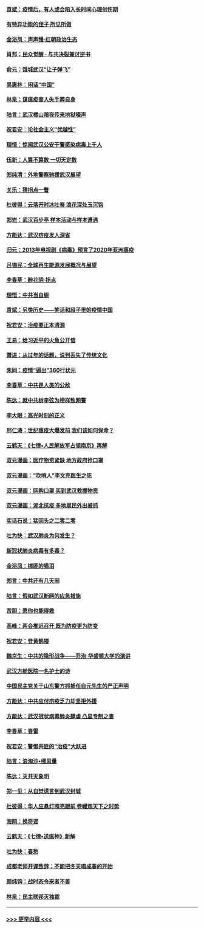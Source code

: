 #### [袁斌：疫情后，有人或会陷入长时间心理创伤期](../pages/nsc993/n11901514.md?t=02291102) 
#### [有特异功能的侄子 所见所做](../pages/nsc993/n11901154.md?t=02291102) 
#### [金浴凤：声声慢‧红朝政治生态](../pages/nsc993/n11899553.md?t=02291102) 
#### [肖邦：民众觉醒 · 与共决裂兼讨逆书](../pages/nsc993/n11898435.md?t=02291102) 
#### [俞元：饿城武汉“让子弹飞”](../pages/nsc993/n11898344.md?t=02291102) 
#### [吴惠林：闲话“中国”](../pages/nsc993/n11898182.md?t=02291102) 
#### [林泉：谋瘟疫害人失手葬自身](../pages/nsc993/n11897892.md?t=02291102) 
#### [陆言：武汉楼山暗夜传来地狱嚎声](../pages/nsc993/n11897033.md?t=02291102) 
#### [祝君安：论社会主义“优越性”](../pages/nsc993/n11897005.md?t=02291102) 
#### [理悟：惊闻武汉公安干警感染病毒上千人](../pages/nsc993/n11896947.md?t=02291102) 
#### [伍新：人算不算数 一切天定数](../pages/nsc993/n11893372.md?t=02291102) 
#### [郑纯清：外地警察驰援武汉展望](../pages/nsc993/n11893115.md?t=02291102) 
#### [关乐：猜拐点一瞥](../pages/nsc993/n11893020.md?t=02291102) 
#### [杜彼得：云落开时冰吐鉴 浪花深处玉沉钩](../pages/nsc993/n11892107.md?t=02291102) 
#### [郑岩：武汉百步亭 样本活动与样本遭遇](../pages/nsc993/n11892310.md?t=02291102) 
#### [方能达：武汉疠疫发人深省](../pages/nsc993/n11891376.md?t=02291102) 
#### [归元：2013年电视剧《病毒》预言了2020年亚洲瘟疫](../pages/nsc993/n11891126.md?t=02291102) 
#### [吕锡民：全球再生能源发展概况与展望](../pages/nsc993/n11890613.md?t=02291102) 
#### [李春草：醉花阴·拐点](../pages/nsc993/n11890567.md?t=02291102) 
#### [理悟：中共当自毙](../pages/nsc993/n11890559.md?t=02291102) 
#### [袁斌：另类历史——笑话和段子里的疫情中国](../pages/nsc993/n11889243.md?t=02291102) 
#### [祝君安：治疫要正本清源](../pages/nsc993/n11889085.md?t=02291102) 
#### [王易：给习近平的火急公开信](../pages/nsc993/n11888225.md?t=02291102) 
#### [萧进：从过年的话题，说到丢失了传统文化](../pages/nsc993/n11887732.md?t=02291102) 
#### [朱同：疫情“逼出”360行状元](../pages/nsc993/n11887678.md?t=02291102) 
#### [李春草：中共是人类的公敌](../pages/nsc993/n11887656.md?t=02291102) 
#### [陈达：就中共树李弦为榜样致网警](../pages/nsc993/n11887625.md?t=02291102) 
#### [李大眼：高光时刻的正义](../pages/nsc993/n11887585.md?t=02291102) 
#### [邢仁涛：世纪瘟疫大爆发前 我们该如何保命？](../pages/nsc993/n11887535.md?t=02291102) 
#### [云鹤天：《七律▪人民解放军占领南京》再解](../pages/nsc993/n11887524.md?t=02291102) 
#### [双元漫画：医疗物资紧缺 地方政府抢口罩](../pages/nsc993/n11884744.md?t=02291102) 
#### [双元漫画：“吹哨人”李文亮医生之死](../pages/nsc993/n11884705.md?t=02291102) 
#### [双元漫画：网购口罩 买到武汉救援物资](../pages/nsc993/n11884670.md?t=02291102) 
#### [双元漫画：湖北抗疫 多地居民外出被抓](../pages/nsc993/n11884643.md?t=02291102) 
#### [实话石说：猛回头之二零二零](../pages/nsc993/n11883968.md?t=02291102) 
#### [吐为快：武汉肺炎为何发生？](../pages/nsc993/n11882180.md?t=02291102) 
#### [新冠状肺炎病毒有多毒？](../pages/nsc993/n11881790.md?t=02291102) 
#### [金浴凤：绑匪的猫泪](../pages/nsc993/n11880664.md?t=02291102) 
#### [郑言：中共还有几天闹](../pages/nsc993/n11880645.md?t=02291102) 
#### [陆言：假如武汉断网的应急措施](../pages/nsc993/n11880619.md?t=02291102) 
#### [苦胆：愿你也能得救](../pages/nsc993/n11880601.md?t=02291102) 
#### [高峰：两会推迟召开  既为防疫更为防变](../pages/nsc993/n11879977.md?t=02291102) 
#### [祝君安：登黄鹤楼](../pages/nsc993/n11880583.md?t=02291102) 
#### [魏京生：中共的隐形战争——乔治‧华盛顿大学的演讲](../pages/nsc993/n11879765.md?t=02291102) 
#### [武汉方舱医院一名护士的诗](../pages/nsc993/n11878480.md?t=02291102) 
#### [中国民主党关于山东警方抓捕任自元先生的严正声明](../pages/nsc993/n11877506.md?t=02291102) 
#### [方能达：中共应付疠疫乏力却坚拒外援](../pages/nsc993/n11877497.md?t=02291102) 
#### [方能达：武汉冠状病毒肺炎肆虐 凸显专制之害](../pages/nsc993/n11877475.md?t=02291102) 
#### [李春草：春雷](../pages/nsc993/n11876287.md?t=02291102) 
#### [祝君安：警惕共匪的“治疫”大跃进](../pages/nsc993/n11876084.md?t=02291102) 
#### [陆言：浪淘沙•细思量](../pages/nsc993/n11876071.md?t=02291102) 
#### [陈达：灭共天象明](../pages/nsc993/n11876063.md?t=02291102) 
#### [郑一见：从自焚谎言到武汉封城](../pages/nsc993/n11875621.md?t=02291102) 
#### [杜彼得：华人应悬灯照亮跟前 卷幔观天下之时势](../pages/nsc993/n11874822.md?t=02291102) 
#### [海网：换将谣](../pages/nsc993/n11873712.md?t=02291102) 
#### [云鹤天：《七律▪送瘟神》新解](../pages/nsc993/n11873598.md?t=02291102) 
#### [吐为快：春愁](../pages/nsc993/n11872801.md?t=02291102) 
#### [成都老师开课致辞：不能把冬天唱成春的开始](../pages/nsc993/n11872653.md?t=02291102) 
#### [颜纯钩：战时态令来者不善](../pages/nsc993/n11872011.md?t=02291102) 
#### [林泉：民主联邦灭独裁](../pages/nsc993/n11870998.md?t=02291102) 

----
#### [ >>> 更早内容 <<< ](../indexes/nsc993-earlier.md)
